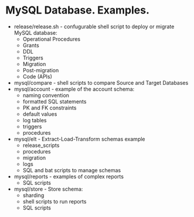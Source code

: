 MySQL Database. Examples.
=========================

* release/release.sh - confugurable shell script to deploy or migrate MySQL database:
  * Operational Procedures
  * Grants
  * DDL
  * Triggers
  * Migration
  * Post-migration
  * Code (APIs)
* mysql/compare - shell scripts to compare Source and Target Databases
* mysql/account - example of the account schema:
  * naming convention
  * formatted SQL statements
  * PK and FK constraints
  * default values
  * log tables
  * triggers
  * procedures
* mysql/elt - Extract-Load-Transform schemas example 
  * release_scripts
  * procedures
  * migration
  * logs
  * SQL and bat scripts to manage schemas 
* mysql/reports - examples of complex reports
  * SQL scripts
* mysql/store - Store schema:
  * sharding
  * shell scripts to run reports
  * SQL scripts
